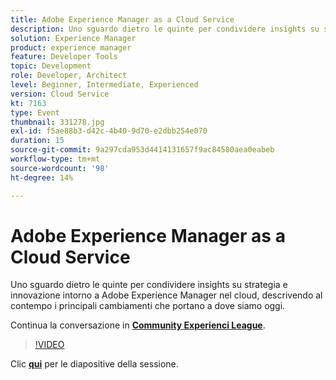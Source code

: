 ```yaml
---
title: Adobe Experience Manager as a Cloud Service
description: Uno sguardo dietro le quinte per condividere insights su strategia e innovazione intorno a Adobe Experience Manager nel cloud, descrivendo al contempo i principali cambiamenti che portano a dove siamo oggi. Questa sessione è stata distribuita come parte dell’evento Contenuto Adobe Developers Live.
solution: Experience Manager
product: experience manager
feature: Developer Tools
topic: Development
role: Developer, Architect
level: Beginner, Intermediate, Experienced
version: Cloud Service
kt: 7163
type: Event
thumbnail: 331278.jpg
exl-id: f5ae88b3-d42c-4b40-9d70-e2dbb254e070
duration: 15
source-git-commit: 9a297cda953d4414131657f9ac84580aea0eabeb
workflow-type: tm+mt
source-wordcount: '98'
ht-degree: 14%

---
```


# Adobe Experience Manager as a Cloud Service

Uno sguardo dietro le quinte per condividere insights su strategia e innovazione intorno a Adobe Experience Manager nel cloud, descrivendo al contempo i principali cambiamenti che portano a dove siamo oggi.

Continua la conversazione in **[Community Experienci League](https://adobe.ly/36Yd3v6)**.

>[!VIDEO](https://video.tv.adobe.com/v/331278/?quality=12&learn=on&hidetitle=true)

Clic **[qui](/help/adobe-developers-live/assets/experience-manager-as-cloud-service.pdf)** per le diapositive della sessione.
